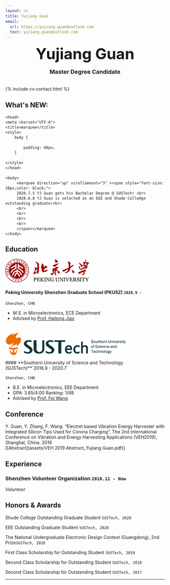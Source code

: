 ```yaml
---
layout: cv
title: Yujiang Guan
email:
  url: https://yujiang.guan@outlook.com
  text: yujiang.guan@outlook.com
---
```


<font size="7"><center><b>Yujiang Guan</b></center></font><br />
<font size="4"><center><b>Master Degree Candidate</b></center></font><br />

<!--
include contact information from the front matter
Supported arguments:

    - homepage: url, text
        - phone
        - email
-->

{% include cv-contact.html %}

## What's NEW:
	<head>
	<meta charset="UTF-8">
	<title>marquee</title>
	<style>
	    body {
	
	        padding: 60px;
	    }
	
	</style>
	</head>
	
	<body>
	     <marquee direction="up" scrollamount="3" ><span style="font-size: 20px;color: black;">
		 2020.7.5 YJ Guan gets his Bachelar Degree @ SUSTech! <br>
		 2020.6.8 YJ Guan is selected as an EEE and Shude Colledge outstanding graduate!<br>
		 <br>
		 <br>
		 <br>
		 <br>
		 </span></marquee>
	</body>

## Education


<img src="media/标志与中英文校名组合规范_左右.png" style="zoom:67%;" />  

#### **Peking University Shenzhen Graduate School (PKUSZ)** `2020.9 -`

```
Shenzhen, CHN
```

- M.S. in Microelectronics, ECE Department
- Advised by  [Prof. Hailong Jiao](http://pku-vlsi.com/)<br>
<br>


<div align="left"><img src="media/LOGO.png" style="zoom: 67%;" /> </div> 
#### **Southern University of Science and Technology (SUSTech)**`2016.9 - 2020.7`

```
Shenzhen, CHN
```

- B.E. in Microelectronics, EEE Department
- GPA: 3.85/4.00   Ranking: 1/68
- Advised by [Prof. Fei Wang](https://eee.sustech.edu.cn/p/wangfei/index.html)<br>

## Conference
Y. Guan, Y. Zhang, F. Wang. “Electret based Vibration Energy Harvester with Integrated Silicon Tips Used for Corona Charging”, The 2nd International Conference on Vibration and Energy Harvesting Applications (VEH2019), Shanghai, China. 2019 <br>[[Abstract](assets/VEH 2019 Abstract_Yujiang Guan.pdf)]

## Experience

### **Shenzhen Volunteer Organization** `2016.11 - Now`<br>

_Volunteer_<br>

## Honors & Awards


Shude College Outstanding Graduate Student `SUSTech, 2020` <br>

EEE Outstanding Graduate Student `SUSTech, 2020` <br>

The National Undergraduate Electronic Design Contest (Guangdong), 2nd Prize`SUSTech, 2020` <br>

First Class Scholarship  for Outstanding Student `SUSTech, 2019` <br>

Second Class Scholarship  for Outstanding Student `SUSTech, 2018` <br>

Second Class Scholarship  for Outstanding Student `SUSTech, 2017` <br>



---
